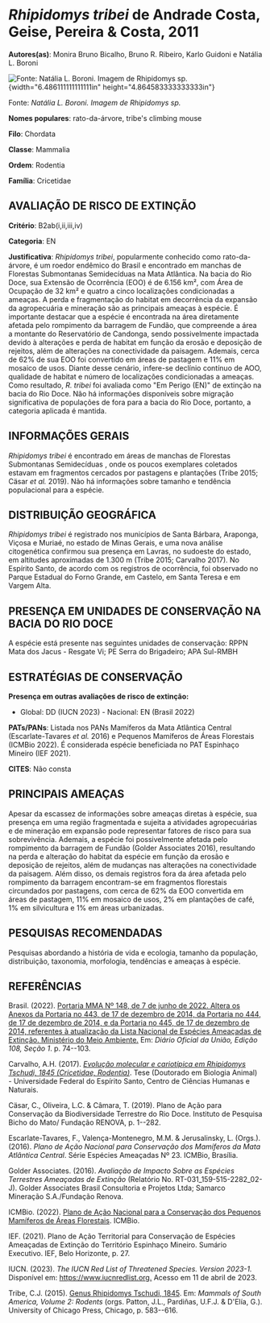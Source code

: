 # *Rhipidomys tribei* de Andrade Costa, Geise, Pereira & Costa, 2011

**Autores(as)**: Monira Bruno Bicalho, Bruno R. Ribeiro, Karlo Guidoni e Natália L. Boroni

![Fonte: Natália L. Boroni. Imagem de Rhipidomys sp.](media/rId20.jpg){width="6.486111111111111in" height="4.864583333333333in"}

Fonte: *Natália L. Boroni. Imagem de Rhipidomys sp.*

**Nomes populares**: rato-da-árvore, tribe's climbing mouse

**Filo**: Chordata

**Classe**: Mammalia

**Ordem**: Rodentia

**Família**: Cricetidae

## AVALIAÇÃO DE RISCO DE EXTINÇÃO

**Critério**: B2ab(i,ii,iii,iv)

**Categoria**: EN

**Justificativa**: *Rhipidomys tribei*, popularmente conhecido como rato-da-árvore, é um roedor endêmico do Brasil e encontrado em manchas de Florestas Submontanas Semidecíduas na Mata Atlântica. Na bacia do Rio Doce, sua Extensão de Ocorrência (EOO) é de 6.156 km², com Área de Ocupação de 32 km² e quatro a cinco localizações condicionadas a ameaças. A perda e fragmentação do habitat em decorrência da expansão da agropecuária e mineração são as principais ameaças à espécie. É importante destacar que a espécie é encontrada na área diretamente afetada pelo rompimento da barragem de Fundão, que compreende a área a montante do Reservatório de Candonga, sendo possivelmente impactada devido à alterações e perda de habitat em função da erosão e deposição de rejeitos, além de alterações na conectividade da paisagem. Ademais, cerca de 62% de sua EOO foi convertido em áreas de pastagem e 11% em mosaico de usos. Diante desse cenário, infere-se
declínio contínuo de AOO, qualidade de habitat e número de localizações condicionadas a ameaças. Como resultado, *R. tribei* foi avaliada como "Em Perigo (EN)" de extinção na bacia do Rio Doce. Não há informações disponíveis sobre migração significativa de populações de fora para a bacia do Rio Doce, portanto, a categoria aplicada é mantida.

## INFORMAÇÕES GERAIS

*Rhipidomys tribei* é encontrado em áreas de manchas de Florestas Submontanas Semidecíduas , onde os poucos exemplares coletados estavam em fragmentos cercados por pastagens e plantações (Tribe 2015; Cäsar *et al.* 2019). Não há informações sobre tamanho e tendência populacional para a espécie.

## DISTRIBUIÇÃO GEOGRÁFICA

*Rhipidomys tribei* é registrado nos municípios de Santa Bárbara, Araponga, Viçosa e Muriaé, no estado de Minas Gerais, e uma nova análise citogenética confirmou sua presença em Lavras, no sudoeste do estado, em altitudes aproximadas de 1.300 m (Tribe 2015; Carvalho 2017). No Espírito Santo, de acordo com os registros de ocorrência, foi observado no Parque Estadual do Forno Grande, em Castelo, em Santa Teresa e em Vargem Alta.

## PRESENÇA EM UNIDADES DE CONSERVAÇÃO NA BACIA DO RIO DOCE

A espécie está presente nas seguintes unidades de conservação: RPPN Mata dos Jacus - Resgate Vi; PE Serra do Brigadeiro; APA Sul-RMBH

## ESTRATÉGIAS DE CONSERVAÇÃO

**Presença em outras avaliações de risco de extinção:**

-   Global: DD (IUCN 2023) -   Nacional: EN (Brasil 2022)

**PATs/PANs**: Listada nos PANs Mamíferos da Mata Atlântica Central (Escarlate-Tavares *et al.* 2016) e Pequenos Mamíferos de Áreas Florestais (ICMBio 2022). É considerada espécie beneficiada no PAT Espinhaço Mineiro (IEF 2021).

**CITES**: Não consta

## PRINCIPAIS AMEAÇAS

Apesar da escassez de informações sobre ameaças diretas à espécie, sua presença em uma região fragmentada e sujeita a atividades agropecuárias e de mineração em expansão pode representar fatores de risco para sua sobrevivência. Ademais, a espécie foi possivelmente afetada pelo rompimento da barragem de Fundão (Golder Associates 2016), resultando na perda e alteração do habitat da espécie em função da erosão e deposição de rejeitos, além de mudanças nas alterações na conectividade da paisagem. Além disso, os demais registros fora da área afetada pelo rompimento da barragem encontram-se em fragmentos florestais circundados por pastagens, com cerca de 62% da EOO convertida em áreas de pastagem, 11% em mosaico de usos, 2% em plantações de café, 1% em silvicultura e 1% em áreas urbanizadas.

## PESQUISAS RECOMENDADAS

Pesquisas abordando a história de vida e ecologia, tamanho da população, distribuição, taxonomia, morfologia, tendências e ameaças à espécie.

## REFERÊNCIAS

Brasil. (2022). [Portaria MMA Nº 148, de 7 de junho de 2022. Altera os Anexos da Portaria no 443, de 17 de dezembro de 2014, da Portaria no 444, de 17 de dezembro de 2014, e da Portaria no 445, de 17 de dezembro de 2014, referentes à atualização da Lista Nacional de Espécies Ameaçadas de Extinção. Ministério do Meio Ambiente.](https://in.gov.br/en/web/dou/-/portaria-mma-n-148-de-7-de-junho-de-2022-406272733) Em: *Diário Oficial da União, Edição 108, Seção 1*. p. 74--103.

Carvalho, A.H. (2017). [*Evolução molecular e cariotípica em Rhipidomys Tschudi, 1845 (Cricetidae, Rodentia)*](http://repositorio.ufes.br/handle/10/9925). Tese (Doutorado em Biologia Animal) - Universidade Federal do Espírito Santo, Centro de Ciências Humanas e Naturais.

Cäsar, C., Oliveira, L.C. & Câmara, T. (2019). Plano de Ação para Conservação da Biodiversidade Terrestre do Rio Doce. Instituto de Pesquisa Bicho do Mato/ Fundação RENOVA, p. 1--282.

Escarlate-Tavares, F., Valença-Montenegro, M.M. & Jerusalinsky, L.  (Orgs.). (2016). *Plano de Ação Nacional para Conservação dos Mamíferos da Mata Atlântica Central*. Série Espécies Ameaçadas Nº 23. ICMBio, Brasília.

Golder Associates. (2016). *Avaliação de Impacto Sobre as Espécies Terrestres Ameaçadas de Extinção* (Relatório No.  RT-031_159-515-2282_02-J). Golder Associates Brasil Consultoria e Projetos Ltda; Samarco Mineração S.A./Fundação Renova.

ICMBio. (2022). [Plano de Ação Nacional para a Conservação dos Pequenos Mamíferos de Áreas Florestais](https://www.gov.br/icmbio/pt-br/assuntos/biodiversidade/pan/pan-pequenos-mamiferos-areas-florestais/pan-pequenos-mamiferos-de-areas-florestais).  ICMBio.

IEF. (2021). Plano de Ação Territorial para Conservação de Espécies Ameaçadas de Extinção do Território Espinhaço Mineiro. Sumário Executivo. IEF, Belo Horizonte, p. 27.

IUCN. (2023). *The IUCN Red List of Threatened Species. Version 2023-1.* Disponível em: <https://www.iucnredlist.org.> Acesso em 11 de abril de 2023.

Tribe, C.J. (2015). [Genus Rhipidomys Tschudi, 1845](https://doi.org/10.7208/chicago/9780226169606.001.0001). Em: *Mammals of South America, Volume 2: Rodents* (orgs. Patton, J.L., Pardiñas, U.F.J. & D'Elía, G.). University of Chicago Press, Chicago, p.  583--616.
